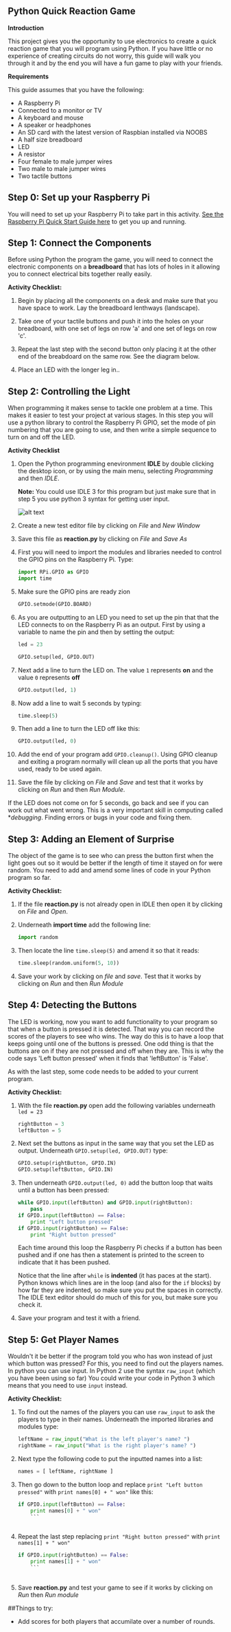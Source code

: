 ## Python Quick Reaction Game


**Introduction**

This project gives you the opportunity to use electronics to create a quick reaction game that you will program using Python. If you have little or no experience of creating circuits do not worry, this guide will walk you through it and by the end you will have a fun game to play with your friends.


**Requirements**

This guide assumes that you have the following:

- A Raspberry Pi
- Connected to a monitor or TV
- A keyboard and mouse
- A speaker or headphones
- An SD card with the latest version of Raspbian installed via NOOBS
- A half size breadboard
- LED
- A resistor
- Four female to male jumper wires
- Two male to male jumper wires
- Two tactile buttons


## Step 0: Set up your Raspberry Pi

You will need to set up your Raspberry Pi to take part in this activity. [See the Raspberry Pi Quick Start Guide here](http://www.raspberrypi.org/quick-start-guide) to get you up and running.


## Step 1: Connect the Components

Before using Python the program the game, you will need to connect the electronic components on a **breadboard** that has lots of holes in it allowing you to connect electrical bits together really easily.

**Activity Checklist:**

1. Begin by placing all the components on a desk and make sure that you have space to work. Lay the breadboard lenthways (landscape).

2. Take one of your tactile buttons and push it into the holes on your breadboard, with one set of legs on row 'a' and one set of legs on row 'c'.

3. Repeat the last step with the second button only placing it at the other end of the breabdoard on the same row. See the diagram below.

4. Place an LED with the longer leg in.. 


## Step 2: Controlling the Light

When programming it makes sense to tackle one problem at a time. This makes it easier to test your project at various stages. In this step you will use a python library to control the Raspberry Pi GPIO, set the mode of pin numbering that you are going to use, and then write a simple sequence to turn on and off the LED.

**Activity Checklist**

1. Open the Python programming enevironment **IDLE** by double clicking the desktop icon, or by using the main menu, selecting *Programming* and then *IDLE*. 
	
	**Note:** You could use IDLE 3 for this program but just make sure that in step 5 you use python 3 syntax for getting user input.  
	
	![alt text](idle.png "Idle desktop icon")

2. Create a new test editor file by clicking on *File* and *New Window*

3. Save this file as **reaction.py** by clicking on *File* and *Save As* 

4. First you will need to import the modules and libraries needed to control the GPIO pins on the Raspberry Pi. Type:

	```python
	import RPi.GPIO as GPIO
	import time
	```

5. 	Make sure the GPIO pins are ready zion

	```python
	GPIO.setmode(GPIO.BOARD)
	```

6. 	As you are outputting to an LED you need to set up the pin that that the LED connects to on the Raspberry Pi as an output. First by using a variable to name the pin and then by setting the output:

	```python
	led = 23
	
	GPIO.setup(led, GPIO.OUT)
	```
7. Next add a line to turn the LED on. The value `1` represents **on** and the value `0` represents **off**

	```python
	GPIO.output(led, 1)
	```
8. Now add a line to wait 5 seconds by typing:

	```python
	time.sleep(5)
	```
	
9. Then add a line to turn the LED off like this:

	```python
	GPIO.output(led, 0)
	```

10. Add the end of your program add `GPIO.cleanup()`. Using GPIO cleanup and exiting a program normally will clean up all the ports that you have used, ready to be used again. 	

11. Save the file by clicking on *File* and *Save* and test that it works by clicking on *Run* and then *Run Module*.

If the LED does not come on for 5 seconds, go back and see if you can work out what went wrong. This is a very important skill in computing called **debugging*. Finding errors or bugs in your code and fixing them.


## Step 3: Adding an Element of Surprise

The object of the game is to see who can press the button first when the light goes out so it would be better if the length of time it stayed on for were random. You need to add and amend some lines of code in your Python program so far.

**Activity Checklist:**

1. If the file **reaction.py** is not already open in IDLE then open it by clicking on *File* and *Open*.

2. Underneath **import time** add the following line:

	```python
	import random
	``` 
	
3. Then locate the line `time.sleep(5)` and amend it so that it reads:

	```python
	time.sleep(random.uniform(5, 10))
	```

4. Save your work by clicking on *file* and *save*. Test that it works by clicking on *Run* and then *Run Module*	


## Step 4: Detecting the Buttons

The LED is working, now you want to add functionality to your program so that when a button is pressed it is detected. That way you can record the scores of the players to see who wins. The way do this is to have a loop that keeps going until one of the buttons is pressed.
One odd thing is that the buttons are on if they are not pressed and off when they are. This is why the code says 'Left button pressed' when it finds that 'leftButton' is 'False'.

As with the last step, some code needs to be added to your current program.

**Activity Checklist:**

1. With the file **reaction.py** open add the following variables underneath `led = 23`

	```python
	rightButton = 3
	leftButton = 5
	```
	
2. Next set the buttons as input in the same way that you set the LED as output. Underneath `GPIO.setup(led, GPIO.OUT)` type:
	```python
	GPIO.setup(rightButton, GPIO.IN)
	GPIO.setup(leftButton, GPIO.IN)
	```
3. Then underneath `GPIO.output(led, 0)` add the button loop that waits until a button has been pressed:

	``` python
	while GPIO.input(leftButton) and GPIO.input(rightButton):
    	pass
	if GPIO.input(leftButton) == False:
    	print "Left button pressed"
	if GPIO.input(rightButton) == False:
    	print "Right button pressed"	
	```	

	Each time around this loop the Raspberry Pi checks if a button has been pushed and if one has then a statement is 	printed to the screen to indicate that it has been pushed.

	Notice that the line after `while` is **indented** (it has paces at the start). Python 	knows which lines are in 		the loop (and also for the `if` blocks) by how far they are 	indented, so make sure you put the spaces in 	correctly. The IDLE text editor should do 	much of this for you, but make sure you check it.

4. Save your program and test it with a friend.

## Step 5: Get Player Names

Wouldn't it be better if the program told you who has won instead of just which button was pressed? For this, you need to find out the players names. In python you can use input. In Python 2 use the syntax `raw_input` (which you have been using so far) You could write your code in Python 3 which means that you need to use `input` instead.

**Activity Checklist:**

1. To find out the names of the players you can use `raw_input` to ask the players to type in their names. Underneath the imported libraries and modules type:

	```python
	leftName = raw_input("What is the left player's name? ")
	rightName = raw_input("What is the right player's name? ")
	```
	
2. Next type the following code to put the inputted names into a list:	

	```python
	names = [ leftName, rightName ]
	```

3. Then go down to the button loop and replace `print "Left button pressed"` with `print names[0] + " won"` like this:

	```python
	if GPIO.input(leftButton) == False:
    	print names[0] + " won"
    	```
    	
4. Repeat the last step replacing `print "Right button pressed"` with `print names[1] + " won"`

	```python
	if GPIO.input(rightButton) == False:
    	print names[1] + " won"	
    	```
    	
5. Save **reaction.py** and test your game to see if it works by clicking on *Run* then *Run module*

##Things to try:

- Add scores for both players that accumilate over a number of rounds.
